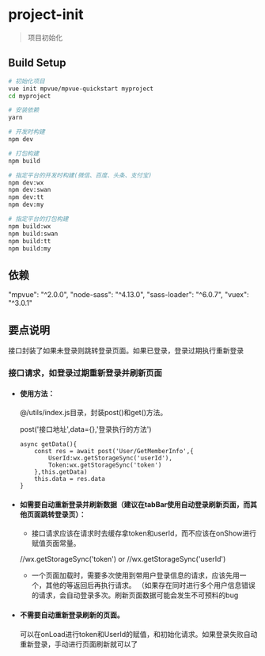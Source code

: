 # project-init

> 项目初始化

## Build Setup

``` bash
# 初始化项目
vue init mpvue/mpvue-quickstart myproject
cd myproject

# 安装依赖
yarn

# 开发时构建
npm dev

# 打包构建
npm build

# 指定平台的开发时构建(微信、百度、头条、支付宝)
npm dev:wx
npm dev:swan
npm dev:tt
npm dev:my

# 指定平台的打包构建
npm build:wx
npm build:swan
npm build:tt
npm build:my
```
## 依赖
"mpvue": "^2.0.0",
"node-sass": "^4.13.0",
"sass-loader": "^6.0.7",
"vuex": "^3.0.1"

## 要点说明
接口封装了如果未登录则跳转登录页面。如果已登录，登录过期执行重新登录
### 接口请求，如登录过期重新登录并刷新页面
- #### 使用方法：

    @/utils/index.js目录，封装post()和get()方法。
    
    post('接口地址',data={},'登录执行的方法')
    
    ```
    async getData(){
        const res = await post('User/GetMemberInfo',{
            UserId:wx.getStorageSync('userId'),
            Token:wx.getStorageSync('token')
        },this.getData)
        this.data = res.data
    }
    ```
- #### 如需要自动重新登录并刷新数据（建议在tabBar使用自动登录刷新页面，而其他页面跳转登录页）：

    - 接口请求应该在请求时去缓存拿token和userId，而不应该在onShow进行赋值页面常量。

    //wx.getStorageSync('token') or //wx.getStorageSync('userId')

    - 一个页面加载时，需要多次使用到带用户登录信息的请求，应该先用一个，其他的等返回后再执行请求。
    （如果存在同时进行多个用户信息错误的请求，会自动登录多次。刷新页面数据可能会发生不可预料的bug

- #### 不需要自动重新登录刷新的页面。

     可以在onLoad进行token和UserId的赋值，和初始化请求。如果登录失败自动重新登录，手动进行页面刷新就可以了
